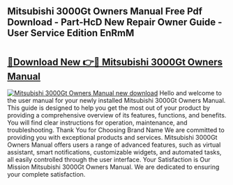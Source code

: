 ## Mitsubishi 3000Gt Owners Manual Free Pdf Download - Part-HcD New Repair Owner Guide - User Service Edition EnRmM

# <h2><a href="http://bc76940.oget.top/?id=Mitsubishi+3000Gt+Owners+Manual">🔗Download New 👉🔴 Mitsubishi 3000Gt Owners Manual</a></h2>

[![Mitsubishi 3000Gt Owners Manual new download](https://i.imgur.com/5g1atiW.png)](http://bc76940.oget.top/?id=Mitsubishi+3000Gt+Owners+Manual)
Hello and welcome to the user manual for your newly installed Mitsubishi 3000Gt Owners Manual. This guide is designed to help you get the most out of your product by providing a comprehensive overview of its features, functions, and benefits. You will find clear instructions for operation, maintenance, and troubleshooting. Thank You for Choosing Brand Name We are committed to providing you with exceptional products and services. Mitsubishi 3000Gt Owners Manual offers users a range of advanced features, such as virtual assistant, smart notifications, customizable widgets, and automated tasks, all easily controlled through the user interface. Your Satisfaction is Our Mission Mitsubishi 3000Gt Owners Manual. We are dedicated to ensuring your complete satisfaction.
